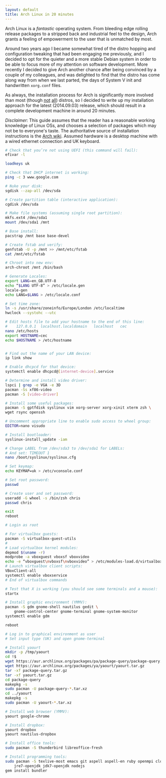```yaml
---
layout: default
title: Arch Linux in 20 minutes
---
```


Arch Linux is a *fantastic* operating system. From bleeding edge
rolling release packages to a stripped back and industrial feel to the
design, Arch grants a feeling of empowerment to the user that is
unmatched by most.

Around two years ago I became somewhat tired of the distro hopping and
configuration tweaking that had been engaging me previously, and I
decided to opt for the quieter and a more stable Debian system in
order to be able to focus more of my attention on software
development. More recently I decided to give Arch another chance after
being convinced by a couple of my colleagues, and was delighted to
find that the distro has come along way from when we last parted, the
days of System V init and handwritten `xorg.conf` files.

As always, the installation process for Arch is significantly more
involved than most (though [not](https://www.gentoo.org/)
[all](http://www.linuxfromscratch.org/)) distros, so I decided to
write up my installation approach for the latest (2014.09.03) release,
which should result in a complete development machine in around 20
minutes.

*Disclaimer:* This guide assumes that the reader has a reasonable
 working knowledge of Linux OSs, and chooses a selection of packages
 which may not be to everyone's taste. The authoritative source of
 installation instructions is the
 [Arch wiki](https://wiki.archlinux.org/index.php/beginners'_guide). Assumed
 hardware is a desktop machine with a wired ethernet connection and UK
 keyboard.

```sh
# Check that you’re not using UEFI (this command will fail):
efivar -l

loadkeys uk

# Check that DHCP internet is working:
ping -c 3 www.google.com

# Nuke your disk:
sgdisk --zap-all /dev/sda

# Create partition table (interactive application):
cgdisk /dev/sda

# Make file systems (assuming single root partition):
mkfs.ext4 /dev/sda1
mount /dev/sda1 /mnt

# Base install:
pacstrap /mnt base base-devel

# Create fstab and verify:
genfstab -U -p /mnt >> /mnt/etc/fstab
cat /mnt/etc/fstab

# Chroot into new env:
arch-chroot /mnt /bin/bash

# Generate Locales:
export LANG=en_GB.UTF-8
echo “$LANG UTF-8” > /etc/locale.gen
locale-gen
echo LANG=$LANG > /etc/locale.conf

# Set time zone:
ln -s /usr/share/zoneinfo/Europe/London /etc/localtime
hwclock --systohc --utc

# Edit hosts file to add your hostname to the end of this line:
#    127.0.0.1	localhost.localdomain	localhost	cec
nano /etc/hosts
export HOSTNAME=cec
echo $HOSTNAME > /etc/hostname


# Find out the name of your LAN device:
ip link show

# Enable dhcpcd for that device:
systemctl enable dhcpcd@[internet-device].service

# Determine and install video driver:
lspci | grep -e VGA -e 3D
pacman -Ss xf86-video
pacman -S [video-driver]

# Install some useful packages:
pacman -S gptfdisk syslinux vim xorg-server xorg-xinit xterm zsh \
wget rsync openssh

# Uncomment appropriate line to enable sudo access to wheel group:
EDITOR=nano visudo

# Install bootloader:
syslinux-install_update -iam

# Change LABEL from /dev/sda3 to /dev/sda1 for LABELs:
# And set: TIMEOUT 1
nano /boot/syslinux/syslinux.cfg

# Set keymap:
echo KEYMAP=uk > /etc/vconsole.conf

# Set root password:
passwd

# Create user and set password:
useradd -G wheel -s /bin/zsh chris
passwd chris

exit
reboot

# Login as root

# For virtualbox guests:
pacman -S virtualbox-guest-utils
#
# Load virtualbox kernel modules:
depmod $(uname -r)
modprobe -a vboxguest vboxsf vboxvideo
echo -e “vboxguest\nvboxsf\nvboxvideo” > /etc/modules-load.d/virtualbox.conf
# Launch virtualbox client scripts:
VBoxClient-all
systemctl enable vboxservice
# End of virtualbox commands

# Test that X is working (you should see some terminals and a mouse):
startx

# Install graphic environment (YMMV):
pacman -S gdm gnome-shell nautilus gedit \
    gnome-control-center gnome-terminal gnome-system-monitor
systemctl enable gdm

reboot

# Log in to graphical environment as user
# Set input type (UK) and open gnome-terminal

# Install yaourt
mkdir -p /tmp/yaourt
cd !$
wget https://aur.archlinux.org/packages/pa/package-query/package-query.tar.gz
wget https://aur.archlinux.org/packages/ya/yaourt/yaourt.tar.gz
tar -xf package-query.tar.gz
tar -xf yaourt.tar.gz
cd package-query
makepkg -s
sudo pacman -U package-query-*.tar.xz
cd ../yaourt
makepkg -s
sudo pacman -U yaourt-*.tar.xz

# Install web browser (YMMV):
yaourt google-chrome

# Install dropbox:
yaourt dropbox
yaourt nautilus-dropbox

# Install office tools:
sudo pacman -S thunderbird libreoffice-fresh

# Install programming tools:
sudo pacman -S texlive-most emacs git aspell aspell-en ruby openmpi clojure \
	jre7-openjdk jdk7-openjdk nodejs
gem install bundler
```

